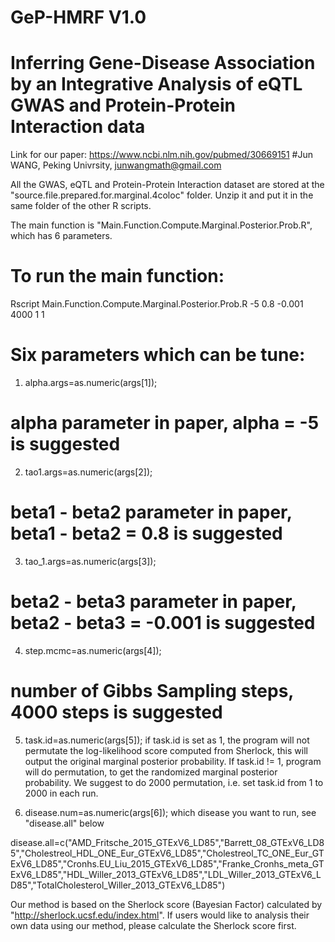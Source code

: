 # GeP-HMRF V1.0

# Inferring Gene-Disease Association by an Integrative Analysis of eQTL GWAS and Protein-Protein Interaction data
Link for our paper: https://www.ncbi.nlm.nih.gov/pubmed/30669151
#Jun WANG, Peking Univrsity, junwangmath@gmail.com

All the GWAS, eQTL and Protein-Protein Interaction dataset are stored at the "source.file.prepared.for.marginal.4coloc" folder. Unzip it and put it in the same folder of the other R scripts.

The main function is "Main.Function.Compute.Marginal.Posterior.Prob.R", which has 6 parameters.

# To run the main function:
   Rscript Main.Function.Compute.Marginal.Posterior.Prob.R -5 0.8 -0.001 4000 1 1
   
# Six parameters which can be tune: 

1) alpha.args=as.numeric(args[1]); 
# alpha parameter in paper, alpha = -5 is suggested 

2) tao1.args=as.numeric(args[2]); 
# beta1 - beta2 parameter in paper, beta1 - beta2 = 0.8 is suggested 

3) tao_1.args=as.numeric(args[3]);
# beta2 - beta3 parameter in paper, beta2 - beta3 = -0.001 is suggested 

4) step.mcmc=as.numeric(args[4]);
# number of Gibbs Sampling steps, 4000 steps is suggested 

5) task.id=as.numeric(args[5]); 
if task.id is set as 1, the program will not permutate the log-likelihood score computed from Sherlock, this will output the original marginal posterior probability. If task.id != 1, program will do permutation, to get the randomized marginal posterior probability. We suggest to do 2000 permutation, i.e. set task.id from 1 to 2000 in each run.

6) disease.num=as.numeric(args[6]); 
which disease you want to run, see "disease.all" below

disease.all=c("AMD_Fritsche_2015_GTExV6_LD85","Barrett_08_GTExV6_LD85","Cholestreol_HDL_ONE_Eur_GTExV6_LD85","Cholestreol_TC_ONE_Eur_GTExV6_LD85","Cronhs.EU_Liu_2015_GTExV6_LD85","Franke_Cronhs_meta_GTExV6_LD85","HDL_Willer_2013_GTExV6_LD85","LDL_Willer_2013_GTExV6_LD85","TotalCholesterol_Willer_2013_GTExV6_LD85")

Our method is based on the Sherlock score (Bayesian Factor) calculated by "http://sherlock.ucsf.edu/index.html". If users would like to analysis their own data using our method, please calculate the Sherlock score first. 

